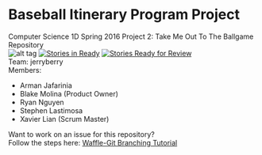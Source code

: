 # Baseball Itinerary Program Project
Computer Science 1D Spring 2016 Project 2: Take Me Out To The Ballgame Repository  
![alt tag](http://www.saddleback.edu/sites/all/themes/sc_zen/logo.png) [![Stories in Ready](https://badge.waffle.io/xavierliancw/Based-Itinerary.svg?label=ready&title=Ready)](http://waffle.io/xavierliancw/Based-Itinerary) [![Stories Ready for Review](https://badge.waffle.io/xavierliancw/Based-Itinerary.svg?label=under%20review&title=Review%20Ready)](http://waffle.io/xavierliancw/Based-Itinerary)  
Team: jerryberry  
Members:
- Arman Jafarinia
- Blake Molina (Product Owner)
- Ryan Nguyen
- Stephen Lastimosa
- Xavier Lian (Scrum Master)

Want to work on an issue for this repository?  
Follow the steps here: [Waffle-Git Branching Tutorial](https://github.com/waffleio/waffle.io/wiki/Recommended-Workflow-Using-Pull-Requests-&-Automatic-Work-Tracking)
